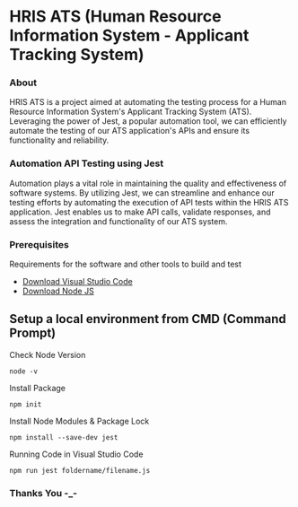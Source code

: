 # HRIS ATS (Human Resource Information System - Applicant Tracking System)

### About

HRIS ATS is a project aimed at automating the testing process for a Human Resource Information System's Applicant Tracking System (ATS). Leveraging the power of Jest, a popular automation tool, we can efficiently automate the testing of our ATS application's APIs and ensure its functionality and reliability.

### Automation API Testing using Jest

Automation plays a vital role in maintaining the quality and effectiveness of software systems. By utilizing Jest, we can streamline and enhance our testing efforts by automating the execution of API tests within the HRIS ATS application. Jest enables us to make API calls, validate responses, and assess the integration and functionality of our ATS system.

### Prerequisites

Requirements for the software and other tools to build and test
- [Download Visual Studio Code](https://code.visualstudio.com/download)
- [Download Node JS](https://nodejs.org/en/download) 

## Setup a local environment from CMD (Command Prompt)

Check Node Version

    node -v

Install Package

    npm init

Install Node Modules & Package Lock

    npm install --save-dev jest

Running Code in Visual Studio Code

    npm run jest foldername/filename.js

### Thanks You -_-
